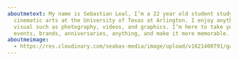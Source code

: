 ```yaml
---
aboutmetext: My name is Sebastian Leal, I’m a 22 year old student studying
  cinematic arts at the University of Texas at Arlington. I enjoy anything
  visual such as photography, videos, and graphics. I’m here to take your
  events, brands, anniversaries, anything, and make it more memorable.
aboutmeimage:
  - https://res.cloudinary.com/seabas-media/image/upload/v1621400791/gallery/About%20Me/profile-pic_brykz9.jpg
---
```

